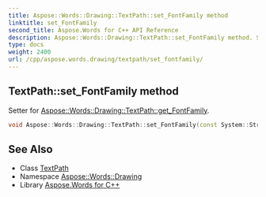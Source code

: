 ```yaml
---
title: Aspose::Words::Drawing::TextPath::set_FontFamily method
linktitle: set_FontFamily
second_title: Aspose.Words for C++ API Reference
description: Aspose::Words::Drawing::TextPath::set_FontFamily method. Setter for Aspose::Words::Drawing::TextPath::get_FontFamily in C++.
type: docs
weight: 2400
url: /cpp/aspose.words.drawing/textpath/set_fontfamily/
---
```

## TextPath::set_FontFamily method


Setter for [Aspose::Words::Drawing::TextPath::get_FontFamily](../get_fontfamily/).

```cpp
void Aspose::Words::Drawing::TextPath::set_FontFamily(const System::String &value)
```

## See Also

* Class [TextPath](../)
* Namespace [Aspose::Words::Drawing](../../)
* Library [Aspose.Words for C++](../../../)
